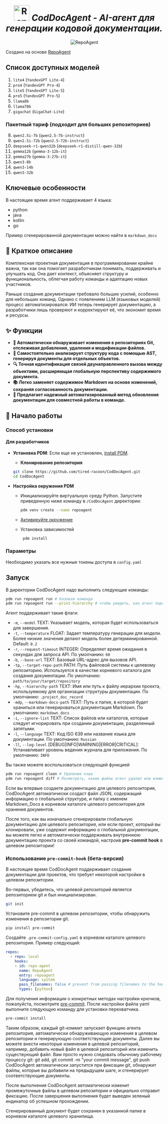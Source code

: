<h1 align="center">
  <img src="https://github.com/OpenBMB/RepoAgent/assets/138990495/06bc2449-c82d-4b9e-8c83-27640e541451" width="50" alt="RepoAgent logo"/> <em>CodDocAgent - AI-агент для генерации кодовой документации. </em>
</h1>

<p align="center">
  <img src="https://raw.githubusercontent.com/OpenBMB/RepoAgent/main/assets/images/RepoAgent.png" alt="RepoAgent"/>
</p>

Создано на основе [RepoAgent](https://github.com/OpenBMB/RepoAgent)

## Список доступных моделей


1. `lite4` (`YandexGPT Lite-4`)
2. `pro4` (`YandexGPT Pro-4`)
3. `lite5` (`YandexGPT Lite-5`)
4. `pro5` (`YandexGPT Pro-5`)
5. `llama8b`
6. `llama70b`
7. `gigachat` (`GigaChat-Lite`)

### Пакетный тариф (подходит для больших репозиториев)

8. `qwen2.5i-7b` (`qwen2.5-7b-instruct`)
9. `qwen2.5i-72b` (`qwen2.5-72b-instruct`)
10. `deepseek-r1-qwen32b` (`deepseek-r1-distill-qwen-32b`)
11. `gemma12b` (`gemma-3-12b-it`)
12. `gemma27b` (`gemma-3-27b-it`)
13. `qwen3-8b`
14. `qwen3-14b`
15. `qwen3-32b`

## Ключевые особенности

В настоящее время агент поддерживает 4 языка:

- python
- java
- kotlin
- go

Пример сгенерированной документации можно найти в `markdown_docs`

## 👾 Краткое описание

Комплексная проектная документация в программировании крайне важна, так как она помогает разработчикам понимать, поддерживать и улучшать код. Она дает контекст, объясняет структуру и функциональность, облегчая работу команды и адаптацию новых участников.

Раньше создание документации требовало больших усилий, особенно для небольших команд. Однако с появлением LLM (языковых моделей) процесс автоматизировался: ИИ теперь генерирует документацию, а разработчики лишь проверяют и корректируют её, что экономит время и ресурсы.



## ✨ Функции

- **🤖 Автоматически обнаруживает изменения в репозиториях Git, отслеживая добавления, удаления и модификации файлов.**
- **📝 Самостоятельно анализирует структуру кода с помощью AST, генерируя документы для отдельных объектов.**
- **🔍 Точная идентификация связей двунаправленного вызова между объектами, расширяющая глобальную перспективу содержимого документа.**
- **📚 Легко заменяет содержимое Markdown на основе изменений, сохраняя согласованность документации.**
- **👭 Предлагает надежный автоматизированный метод обновления документации для совместной работы в команде.**


## 🚀 Начало работы

### Способ установки

#### Для разработчиков

- **Установка PDM**: Если еще не установлен, [install PDM](https://pdm-project.org/latest/#installation).
  - **Клонирование репозитория**

  ```bash
  git clone https://github.com/tired-racoon/CodDocAgent.git
  cd CodDocAgent
  ```

- **Настройка окружения PDM**

    - Инициализируйте виртуальную среду Python. Запустите приведенную ниже команду в `/CodDocAgent` директории:
    
      ```bash
      pdm venv create --name repoagent
      ```
    
    - [Активируйте окружение](https://pdm-project.org/latest/usage/venv/#activate-a-virtualenv)
    
    - Установка зависимостей
    
      ```bash
       pdm install
      ```

### Параметры

Необходимо указать все нужные токены доступа в `config.yaml`

## Запуск

В директории CodDocAgent надо выполнить следующие команды:
```sh
pdm run repoagent run # базовая команда
pdm run repoagent run --print-hierarchy # чтобы увидеть, как агент парсит структуру репозитория
```

Агент поддерживает такие флаги:

- `-m`, `--model` TEXT: Указывает модель, которая будет использоваться для завершения. 
- `-t`, `--temperature` FLOAT: Задает температуру генерации для модели. Более низкие значения делают модель более детерминированной. Default: `0.2`
- `-r`, `--request-timeout` INTEGER: Определяет время ожидания в секундах для запроса API. По умолчанию: `60`
- `-b`, `--base-url` TEXT: Базовый URL-адрес для вызовов API. 
- `-tp`, `--target-repo-path` PATH: Путь файловой системы к целевому репозиторию. Используется в качестве корневого каталога для создания документации. По умолчанию: `path/to/your/target/repository`
- `-hp`, `--hierarchy-path` TEXT: Имя или путь к файлу иерархии проекта, используемому для организации структуры документации. По умолчанию: `.project_doc_record`
- `-mdp`, `--markdown-docs-path` TEXT: Путь к папке, в которой будет храниться или генерироваться документация Markdown. По умолчанию: `markdown_docs`
- `-i`, `--ignore-list` TEXT: Список файлов или каталогов, которые следует игнорировать при создании документации, разделенный запятыми.
- `-l`, `--language` TEXT: Код ISO 639 или название языка для документации. По умолчанию: `Russian`
- `-ll`, `--log-level` [DEBUG|INFO|WARNING|ERROR|CRITICAL]: Устанавливает уровень ведения журнала для приложения. По умолчанию: `INFO`

Вы также можете воспользоваться следующей функцией

```sh
pdm run repoagent clean # Удаление кэша
pdm run repoagent diff # Посмотреть, какие файлы агент удалил или изменил
```

Если вы впервые создаете документацию для целевого репозитория, CodDocAgent автоматически создаст файл JSON, содержащий информацию о глобальной структуре, и папку с именем Markdown_Docs в корневом каталоге целевого репозитория для хранения документов.

После того, как вы изначально сгенерировали глобальную документацию для целевого репозитория, или если проект, который вы клонировали, уже содержит информацию о глобальной документации, вы можете легко и автоматически поддерживать внутреннюю документацию проекта со своей командой, настроив  **pre-commit hook** в целевом репозитории! 

### Использование `pre-commit-hook` (бета-версия)

В настоящее время CodDocAgent поддерживает создание документации для проектов, что требует некоторой настройки в целевом репозитории.

Во-первых, убедитесь, что целевой репозиторий является репозиторием git и был инициализирован.

```sh
git init
```
Установите pre-commit в целевом репозитории, чтобы обнаружить изменения в репозитории git.

```sh
pip install pre-commit
```
Создайте `.pre-commit-config.yaml` в корневом каталоге целевого репозитория. Пример следующий:

```yml
repos:
  - repo: local
    hooks:
    - id: repo-agent
      name: RepoAgent
      entry: repoagent
      language: system
      pass_filenames: false # prevent from passing filenames to the hook
      types: [python]
```

Для получения информации о конкретных методах настройки крючков, пожалуйста, посмотрите [pre-commit](https://pre-commit.com/#plugins).
После настройки файла yaml выполните следующую команду для установки перехватчика.

```sh
pre-commit install
```

Таким образом, каждый git-коммит запускает функцию агента репозитория, автоматически обнаруживающую изменения в целевом репозитории и генерирующую соответствующие документы.
Далее вы можете внести некоторые изменения в целевой репозиторий, например, добавить новый файл в целевой репозиторий или изменить существующий файл.
Вам просто нужно следовать обычному рабочему процессу git: git add, git commit -m "your commit message", git push
CodDocAgent автоматически запустится при фиксации git, обнаружит файлы, которые вы добавили на предыдущем шаге, и сгенерирует соответствующие документы.

После выполнения CodDocAgent автоматически изменит промежуточные файлы в целевом репозитории и официально отправит фиксацию. После завершения выполнения будет выведен зеленый индикатор об успешном прохождении.

Сгенерированный документ будет сохранен в указанной папке в корневом каталоге целевого хранилища.

